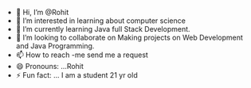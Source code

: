- 👋 Hi, I’m @Rohit
- 👀 I’m interested in learning about computer science 
- 🌱 I’m currently learning Java full Stack Development.
- 💞️ I’m looking to collaborate on Making projects on Web Development and Java Programming.   
- 📫 How to reach -me send me a request
- 😄 Pronouns: ...Rohit
- ⚡ Fun fact: ... I am a student 21 yr old

<!---
CEO-Rohit/CEO-Rohit is a ✨ special ✨ repository because its `README.md` (this file) appears on your GitHub profile.
You can click the Preview link to take a look at your changes.
--->
